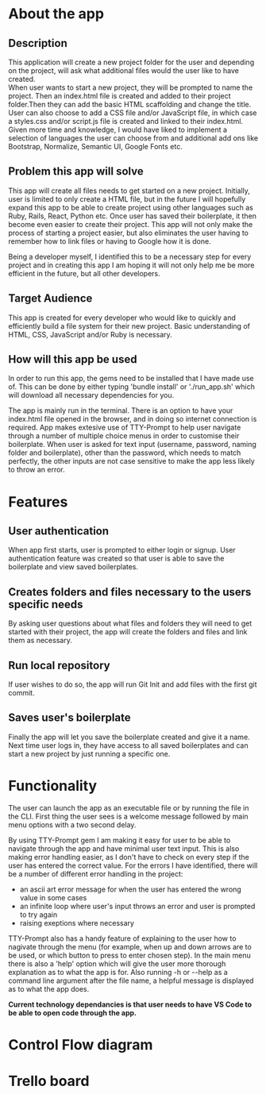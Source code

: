 # About the app

## Description

This application will create a new project folder for the user and depending on the project, will ask what additional files would the user like to have created. <br />
When user wants to start a new project, they will be prompted to name the project. Then an index.html file is created and added to their project folder.Then they can add the basic HTML scaffolding and change the title. User can also choose to add a CSS file and/or JavaScript file, in which case a styles.css and/or script.js file is created and linked to their index.html. <br />
Given more time and knowledge, I would have liked to implement a selection of languages the user can choose from and additional add ons like Bootstrap, Normalize, Semantic UI, Google Fonts etc. <br />

## Problem this app will solve

This app will create all files needs to get started on a new project. Initially, user is limited to only create a HTML file, but in the future I will hopefully expand this app to be able to create project using other languages such as Ruby, Rails, React, Python etc. Once user has saved their boilerplate, it then become even easier to create their project. This app will not only make the process of starting a project easier, but also eliminates the user having to remember how to link files or having to Google how it is done. 

Being a developer myself, I identified this to be a necessary step for every project and in creating this app I am hoping it will not only help me be more efficient in the future, but all other developers.

## Target Audience

This app is created for every developer who would like to quickly and efficiently build a file system for their new project. Basic understanding of HTML, CSS, JavaScript and/or Ruby is necessary.

## How will this app be used

In order to run this app, the gems need to be installed that I have made use of. This can be done by either typing 'bundle install' or './run_app.sh' which will download all necessary dependencies for you.

The app is mainly run in the terminal. There is an option to have your index.html file opened in the browser, and in doing so internet connection is required. App makes extesive use of TTY-Prompt to help user navigate through a number of multiple choice menus in order to customise their boilerplate. When user is asked for text input (username, password, naming folder and boilerplate), other than the password, which needs to match perfectly, the other inputs are not case sensitive to make the app less likely to throw an error.

# Features

## User authentication

When app first starts, user is prompted to either login or signup. User authentication feature was created so that user is able to save the boilerplate and view saved boilerplates.

## Creates folders and files necessary to the users specific needs

By asking user questions about what files and folders they will need to get started with their project, the app will create the folders and files and link them as necessary.

## Run local repository

If user wishes to do so, the app will run Git Init and add files with the first git commit.

## Saves user's boilerplate

Finally the app will let you save the boilerplate created and give it a name. Next time user logs in, they have access to all saved boilerplates and can start a new project by just running a specific one. 

# Functionality

The user can launch the app as an executable file or by running the file in the CLI. First thing the user sees is a welcome message followed by main menu options with a two second delay. 

By using TTY-Prompt gem I am making it easy for user to be able to navigate through the app and have minimal user text input. This is also making error handling easier, as I don't have to check on every step if the user has entered the correct value. For the errors I have identified, there will be a number of different error handling in the project:
 - an ascii art error message for when the user has entered the wrong value in some cases
 - an infinite loop where user's input throws an error and user is prompted to try again
 - raising exeptions where necessary

 TTY-Prompt also has a handy feature of explaining to the user how to nagivate through the menu (for example, when up and down arrows are to be used, or which button to press to enter chosen step). In the main menu there is also a 'help' option which will give the user more thorough explanation as to what the app is for. Also running -h or --help as a command line argument after the file name, a helpful message is displayed as to what the app does. 
      
**Current technology dependancies is that user needs to have VS Code to be able to open code through the app.**

# Control Flow diagram


# Trello board

